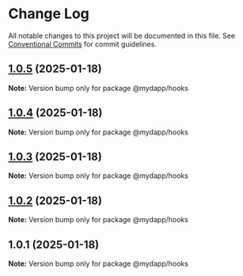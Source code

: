 # Change Log

All notable changes to this project will be documented in this file.
See [Conventional Commits](https://conventionalcommits.org) for commit guidelines.

## [1.0.5](https://github.com/taojiangcb/my-dapp-libs/compare/@mydapp/hooks@1.0.1...@mydapp/hooks@1.0.5) (2025-01-18)

**Note:** Version bump only for package @mydapp/hooks





## [1.0.4](https://github.com/taojiangcb/my-dapp-libs/compare/@mydapp/hooks@1.0.1...@mydapp/hooks@1.0.4) (2025-01-18)

**Note:** Version bump only for package @mydapp/hooks





## [1.0.3](https://github.com/taojiangcb/my-dapp-libs/compare/@mydapp/hooks@1.0.1...@mydapp/hooks@1.0.3) (2025-01-18)

**Note:** Version bump only for package @mydapp/hooks





## [1.0.2](https://github.com/taojiangcb/my-dapp-libs/compare/@mydapp/hooks@1.0.1...@mydapp/hooks@1.0.2) (2025-01-18)

**Note:** Version bump only for package @mydapp/hooks





## 1.0.1 (2025-01-18)

**Note:** Version bump only for package @mydapp/hooks
